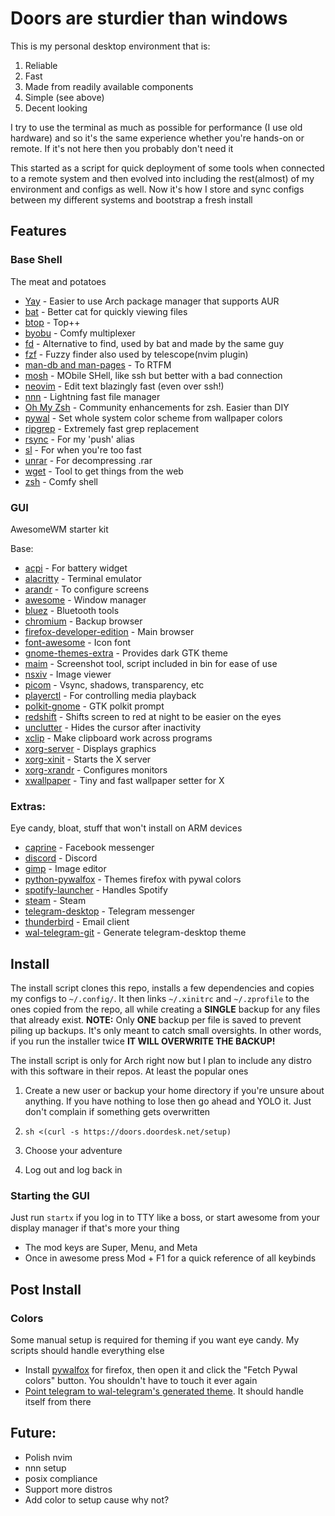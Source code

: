 # Doors are sturdier than windows

This is my personal desktop environment that is:

1. Reliable
1. Fast
1. Made from readily available components
1. Simple (see above)
1. Decent looking

I try to use the terminal as much as possible for performance (I use old hardware) and so it's the same experience whether you're hands-on or remote. If it's not here then you probably don't need it

This started as a script for quick deployment of some tools when connected to a remote system and then evolved into including the rest(almost) of my environment and configs as well. Now it's how I store and sync configs between my different systems and bootstrap a fresh install

## Features

### Base Shell

The meat and potatoes

- [Yay](https://github.com/Jguer/yay) - Easier to use Arch package manager that supports AUR
- [bat](https://github.com/sharkdp/bat) - Better cat for quickly viewing files
- [btop](https://github.com/aristocratos/btop) - Top++
- [byobu](https://www.byobu.org/) - Comfy multiplexer
- [fd](https://github.com/sharkdp/fd) - Alternative to find, used by bat and made by the same guy
- [fzf](https://github.com/junegunn/fzf) - Fuzzy finder also used by telescope(nvim plugin)
- [man-db and man-pages](https://man-db.nongnu.org/) - To RTFM
- [mosh](https://mosh.org/) - MObile SHell, like ssh but better with a bad connection
- [neovim](https://github.com/neovim/neovim) - Edit text blazingly fast (even over ssh!)
- [nnn](https://github.com/jarun/nnn) - Lightning fast file manager
- [Oh My Zsh](https://github.com/ohmyzsh/ohmyzsh) - Community enhancements for zsh. Easier than DIY
- [pywal](https://github.com/dylanaraps/pywal) - Set whole system color scheme from wallpaper colors
- [ripgrep](https://github.com/BurntSushi/ripgrep) - Extremely fast grep replacement
- [rsync](https://rsync.samba.org/) - For my 'push' alias
- [sl](https://github.com/eyJhb/sl) - For when you're too fast
- [unrar](https://www.rarlab.com/rar_add.htm) - For decompressing .rar
- [wget](https://www.gnu.org/software/wget/wget.html) - Tool to get things from the web
- [zsh](https://www.zsh.org/) - Comfy shell

### GUI

AwesomeWM starter kit

Base:

- [acpi](https://wiki.archlinux.org/title/ACPI_modules) - For battery widget
- [alacritty](https://github.com/alacritty/alacritty) - Terminal emulator
- [arandr](https://christian.amsuess.com/tools/arandr) - To configure screens
- [awesome](https://awesomewm.org/) - Window manager
- [bluez](https://www.bluez.org/) - Bluetooth tools
- [chromium](https://www.chromium.org/Home/) - Backup browser
- [firefox-developer-edition](https://www.mozilla.org/en-US/firefox/developer/) - Main browser
- [font-awesome](https://fontawesome.com/) - Icon font
- [gnome-themes-extra](https://gitlab.gnome.org/Archive/gnome-themes-extra) - Provides dark GTK theme
- [maim](https://github.com/naelstrof/maim) - Screenshot tool, script included in bin for ease of use
- [nsxiv](https://nsxiv.codeberg.page/) - Image viewer
- [picom](https://github.com/yshui/picom) - Vsync, shadows, transparency, etc
- [playerctl](https://github.com/altdesktop/playerctl) - For controlling media playback
- [polkit-gnome](https://wiki.archlinux.org/title/Polkit) - GTK polkit prompt
- [redshift](https://github.com/jonls/redshift) - Shifts screen to red at night to be easier on the eyes
- [unclutter](https://github.com/Airblader/unclutter-xfixes) - Hides the cursor after inactivity
- [xclip](https://github.com/astrand/xclip) - Make clipboard work across programs
- [xorg-server](https://wiki.archlinux.org/title/Xorg) - Displays graphics
- [xorg-xinit](https://wiki.archlinux.org/title/Xinit) - Starts the X server
- [xorg-xrandr](https://wiki.archlinux.org/title/xrandr) - Configures monitors
- [xwallpaper](https://github.com/stoeckmann/xwallpaper) - Tiny and fast wallpaper setter for X

### Extras:

Eye candy, bloat, stuff that won't install on ARM devices

- [caprine](https://sindresorhus.com/caprine/) - Facebook messenger
- [discord](https://discord.com/) - Discord
- [gimp](https://www.gimp.org/) - Image editor
- [python-pywalfox](https://github.com/frewacom/pywalfox) - Themes firefox with pywal colors
- [spotify-launcher](https://github.com/kpcyrd/spotify-launcher) - Handles Spotify
- [steam](https://store.steampowered.com/) - Steam
- [telegram-desktop](https://telegram.org/) - Telegram messenger
- [thunderbird](https://www.thunderbird.net) - Email client
- [wal-telegram-git](https://github.com/guillaumeboehm/wal-telegram) - Generate telegram-desktop theme

## Install

The install script clones this repo, installs a few dependencies and copies my configs to `~/.config/`. It then links `~/.xinitrc` and `~/.zprofile` to the ones copied from the repo, all while creating a **SINGLE** backup for any files that already exist. **NOTE:** Only **ONE** backup per file is saved to prevent piling up backups. It's only meant to catch small oversights. In other words, if you run the installer twice **IT WILL OVERWRITE THE BACKUP!**

The install script is only for Arch right now but I plan to include any distro with this software in their repos. At least the popular ones

1. Create a new user or backup your home directory if you're unsure about anything. If you have nothing to lose then go ahead and YOLO it. Just don't complain if something gets overwritten

1. `sh <(curl -s https://doors.doordesk.net/setup)`
1. Choose your adventure
1. Log out and log back in

### Starting the GUI

Just run `startx` if you log in to TTY like a boss, or start awesome from your display manager if that's more your thing

- The mod keys are Super, Menu, and Meta
- Once in awesome press Mod + F1 for a quick reference of all keybinds

## Post Install

### Colors

Some manual setup is required for theming if you want eye candy. My scripts should handle everything else

- Install [pywalfox](https://addons.mozilla.org/en-US/firefox/addon/pywalfox/) for firefox, then open it and click the "Fetch Pywal colors" button. You shouldn't have to touch it ever again
- [Point telegram to wal-telegram's generated theme](https://github.com/guillaumeboehm/wal-telegram#set-the-color-palette). It should handle itself from there

## Future:

- Polish nvim
- nnn setup
- posix compliance
- Support more distros
- Add color to setup cause why not?
